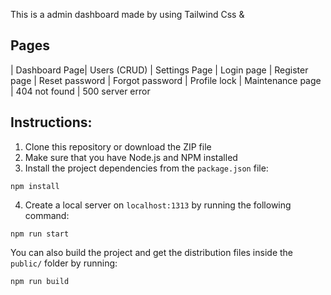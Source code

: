 This is a admin dashboard made by using Tailwind Css & 

## Pages

| Dashboard Page| Users (CRUD) | Settings Page | Login page | Register page | Reset password | Forgot password | Profile lock | Maintenance page | 404 not found | 500 server error

## Instructions: 
1. Clone this repository or download the ZIP file
2. Make sure that you have Node.js and NPM installed
3. Install the project dependencies from the `package.json` file:

```
npm install
```

4. Create a local server on `localhost:1313` by running the following command:

```
npm run start
```

You can also build the project and get the distribution files inside the `public/` folder by running:

```
npm run build
```